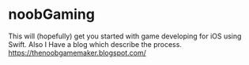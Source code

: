 # noobGaming
This will (hopefully) get you started with game developing for iOS using Swift. Also I Have a blog which describe the process. https://thenoobgamemaker.blogspot.com/
